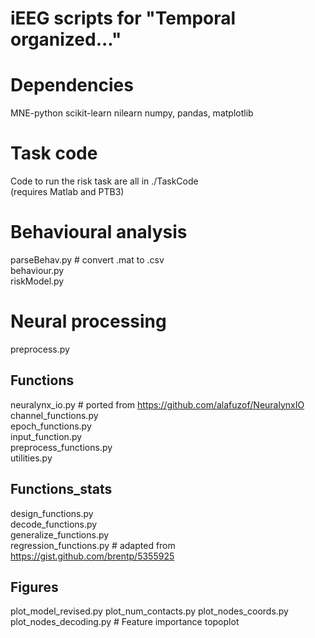 # iEEG scripts for "Temporal organized..."
# Dependencies 
MNE-python
scikit-learn
nilearn
numpy, pandas, matplotlib

# Task code
Code to run the risk task are all in ./TaskCode  
(requires Matlab and PTB3)

# Behavioural analysis
parseBehav.py # convert .mat to .csv  
behaviour.py  
riskModel.py  

# Neural processing
preprocess.py    

## Functions 
neuralynx_io.py # ported from https://github.com/alafuzof/NeuralynxIO  
channel_functions.py  
epoch_functions.py  
input_function.py  
preprocess_functions.py  
utilities.py  

## Functions_stats
design_functions.py  
decode_functions.py  
generalize_functions.py  
regression_functions.py # adapted from https://gist.github.com/brentp/5355925  

## Figures 
plot_model_revised.py 
plot_num_contacts.py 
plot_nodes_coords.py  
plot_nodes_decoding.py # Feature importance topoplot  

